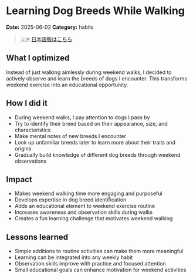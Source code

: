 # Learning Dog Breeds While Walking

**Date:** 2025-06-02
**Category:** habits

> 🇯🇵 [日本語版はこちら](./2025-06-02-learning-dog-breeds-while-walking.ja.md)

## What I optimized
Instead of just walking aimlessly during weekend walks, I decided to actively observe and learn the breeds of dogs I encounter. This transforms weekend exercise into an educational opportunity.

## How I did it
- During weekend walks, I pay attention to dogs I pass by
- Try to identify their breed based on their appearance, size, and characteristics
- Make mental notes of new breeds I encounter
- Look up unfamiliar breeds later to learn more about their traits and origins
- Gradually build knowledge of different dog breeds through weekend observations

## Impact
- Makes weekend walking time more engaging and purposeful
- Develops expertise in dog breed identification
- Adds an educational element to weekend exercise routine
- Increases awareness and observation skills during walks
- Creates a fun learning challenge that motivates weekend walking

## Lessons learned
- Simple additions to routine activities can make them more meaningful
- Learning can be integrated into any weekly habit
- Observation skills improve with practice and focused attention
- Small educational goals can enhance motivation for weekend activities

